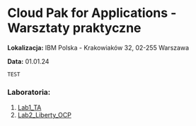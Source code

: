 # Cloud Pak for Applications - Warsztaty praktyczne

**Lokalizacja:** IBM Polska - Krakowiaków 32, 02-255 Warszawa

**Data:** 01.01.24

```TEST```

### Laboratoria:
1. [Lab1_TA](https://github.com/jawor96/Warsztaty_CP4Apps/tree/master/Lab1_TA)
2. [Lab2_Liberty_OCP](https://github.com/jawor96/Warsztaty_CP4Apps/tree/master/Lab2_Liberty_OCP)